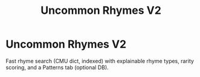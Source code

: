 ﻿---
title: Uncommon Rhymes V2
emoji: 🪄
colorFrom: green
colorTo: blue
sdk: gradio
sdk_version: "4.44.1"
app_file: app.py
pinned: false
---

# Uncommon Rhymes V2

Fast rhyme search (CMU dict, indexed) with explainable rhyme types, rarity scoring, and a Patterns tab (optional DB).
